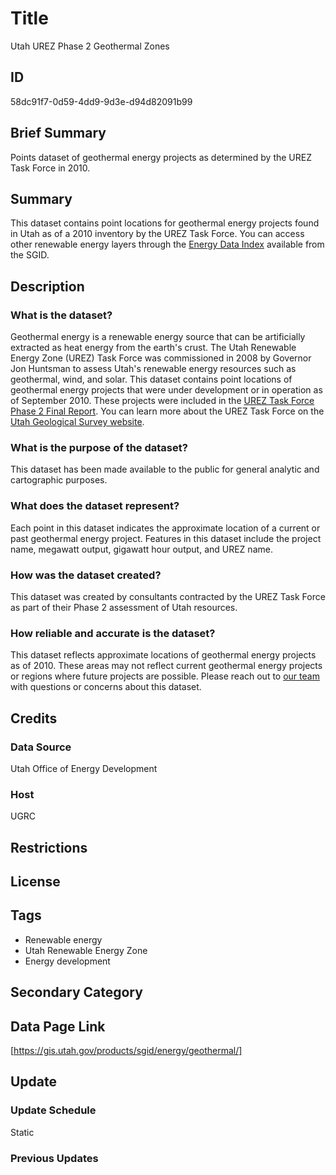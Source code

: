 # Title

Utah UREZ Phase 2 Geothermal Zones

## ID

58dc91f7-0d59-4dd9-9d3e-d94d82091b99

## Brief Summary

Points dataset of geothermal energy projects as determined by the UREZ Task Force in 2010.

## Summary

This dataset contains point locations for geothermal energy projects found in Utah as of a 2010 inventory by the UREZ Task Force. You can access other renewable energy layers through the [Energy Data Index](https://gis.utah.gov/products/sgid/energy/) available from the SGID.

## Description

### What is the dataset?

Geothermal energy is a renewable energy source that can be artificially extracted as heat energy from the earth's crust. The Utah Renewable Energy Zone (UREZ) Task Force was commissioned in 2008 by Governor Jon Huntsman to assess Utah's renewable energy resources such as geothermal, wind, and solar. This dataset contains point locations of geothermal energy projects that were under development or in operation as of September 2010. These projects were included in the [UREZ Task Force Phase 2 Final Report](https://geology.utah.gov/docs/emp/UREZphase2.pdf). You can learn more about the UREZ Task Force on the [Utah Geological Survey website](https://geology.utah.gov/map-pub/survey-notes/energy-news/energy-news-utahs-renewable-energy-zone-assessment/).

### What is the purpose of the dataset?

This dataset has been made available to the public for general analytic and cartographic purposes.

### What does the dataset represent?

Each point in this dataset indicates the approximate location of a current or past geothermal energy project. Features in this dataset include the project name, megawatt output, gigawatt hour output, and UREZ name.

### How was the dataset created?

This dataset was created by consultants contracted by the UREZ Task Force as part of their Phase 2 assessment of Utah resources.

### How reliable and accurate is the dataset?

This dataset reflects approximate locations of geothermal energy projects as of 2010. These areas may not reflect current geothermal energy projects or regions where future projects are possible. Please reach out to [our team](https://gis.utah.gov/contact/) with questions or concerns about this dataset.

## Credits

### Data Source

Utah Office of Energy Development

### Host

UGRC

## Restrictions

## License

## Tags

- Renewable energy
- Utah Renewable Energy Zone
- Energy development

## Secondary Category

## Data Page Link

[https://gis.utah.gov/products/sgid/energy/geothermal/]

## Update

### Update Schedule

Static

### Previous Updates
